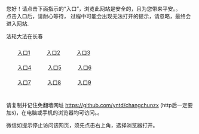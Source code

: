您好！请点击下面指示的“入口”，浏览此网站是安全的，且为您带来平安。。 <br/>
点击入口后，请耐心等待， 过程中可能会出现无法打开的提示，请忽略，最终会进入网站. </br>

法轮大法在长春<br/>
<div style="padding:10px"><a style="margin:20px" target="_blank" href="https://d1xo7iegrf0kpx.cloudfront.net/2Qpsp?inhfavyw" id="ccLink1" rel="nofollow">入口1</a> <a target="_blank" style="margin:20px" href="https://d2ecr0fl0bsw55.cloudfront.net/2Qpsp?vxtzhrq" id="ccLink2" rel="nofollow">入口2</a> <a style="margin:20px" target="_blank" href="https://d39lhwbru5t5ji.cloudfront.net/2Qpsp?moyqajd" id="ccLink3" rel="nofollow">入口3</a></div>

<div style="padding:10px" ><a style="margin:20px" target="_blank" href="https://d1xo7iegrf0kpx.cloudfront.net/2Qpsp?inhfavyw" id="ccLink4" rel="nofollow">入口4</a> <a style="margin:20px" href="https://d2ecr0fl0bsw55.cloudfront.net/2Qpsp?vxtzhrq" target="_blank" id="ccLink5" rel="nofollow">入口5</a> <a style="margin:20px" href="https://d39lhwbru5t5ji.cloudfront.net/2Qpsp?moyqajd" target="_blank" id="ccLink6" rel="nofollow">入口6</a></div>

<div style="padding:10px"><a style="margin:20px" target="_blank" href="https://d1xo7iegrf0kpx.cloudfront.net/2Qpsp?inhfavyw" id="ccLink7" rel="nofollow">入口7</a> <a style="margin:20px" href="https://d2ecr0fl0bsw55.cloudfront.net/2Qpsp?vxtzhrq" target="_blank" id="ccLink8" rel="nofollow">入口8</a> <a style="margin:20px" target="_blank" href="https://d39lhwbru5t5ji.cloudfront.net/2Qpsp?moyqajd" id="ccLink9" rel="nofollow">入口9</a></div>

<br/>



请复制并记住免翻墙网址 https://github.com/yntd/changchunzx (http后一定要加s)，在电脑或手机的浏览器均可访问。。<br/>

微信如提示停止访问该网页，须先点击右上角，选择浏览器打开。
